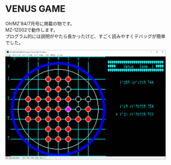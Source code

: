 # VENUS GAME  
Oh!MZ'84/7月号に掲載の物です。  
MZ-1Z002で動作します。  
プログラム的には説明がやたら長かったけど、すごく読みやすくデバッグが簡単でした。

![VENUS GAME](https://github.com/mkomakonkon/MZ-2000/blob/master/Oh!MZ/198407_VENUS_GAME/VENUS_GAME.bmp "VENUS GAME")
